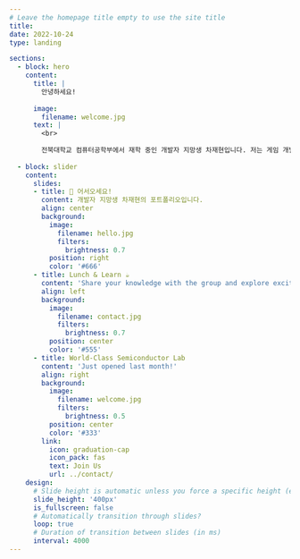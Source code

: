 ```yaml
---
# Leave the homepage title empty to use the site title
title:
date: 2022-10-24
type: landing

sections:
  - block: hero
    content:
      title: |
        안녕하세요!
        
      image:
        filename: welcome.jpg
      text: |
        <br>
        
        전북대학교 컴퓨터공학부에서 재학 중인 개발자 지망생 차재현입니다. 저는 게임 개발 및 백엔드 시스템 구축에 관심을 두고 지속적인 성장에 목표를 두고 있습니다.
  
  - block: slider
    content:
      slides:
      - title: 👋 어서오세요!
        content: 개발자 지망생 차재현의 포트폴리오입니다.
        align: center
        background:
          image:
            filename: hello.jpg
            filters:
              brightness: 0.7
          position: right
          color: '#666'
      - title: Lunch & Learn ☕️
        content: 'Share your knowledge with the group and explore exciting new topics together!'
        align: left
        background:
          image:
            filename: contact.jpg
            filters:
              brightness: 0.7
          position: center
          color: '#555'
      - title: World-Class Semiconductor Lab
        content: 'Just opened last month!'
        align: right
        background:
          image:
            filename: welcome.jpg
            filters:
              brightness: 0.5
          position: center
          color: '#333'
        link:
          icon: graduation-cap
          icon_pack: fas
          text: Join Us
          url: ../contact/
    design:
      # Slide height is automatic unless you force a specific height (e.g. '400px')
      slide_height: '400px'
      is_fullscreen: false
      # Automatically transition through slides?
      loop: true
      # Duration of transition between slides (in ms)
      interval: 4000
---
```

